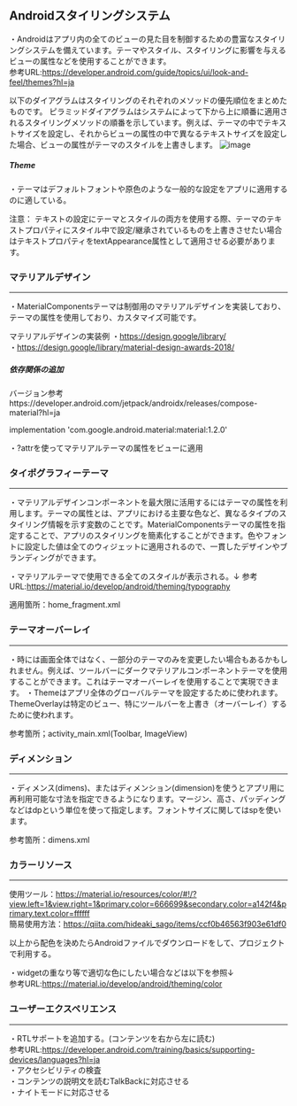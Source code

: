  Androidスタイリングシステム
 ------------------
・Androidはアプリ内の全てのビューの見た目を制御するための豊富なスタイリングシステムを備えています。テーマやスタイル、スタイリングに影響を与えるビューの属性などを使用することができます。<br>
参考URL:https://developer.android.com/guide/topics/ui/look-and-feel/themes?hl=ja

 以下のダイアグラムはスタイリングのそれぞれのメソッドの優先順位をまとめたものです。
 ピラミッドダイアグラムはシステムによって下から上に順番に適用されるスタイリングメソッドの順番を示しています。例えば、テーマの中でテキストサイズを設定し、それからビューの属性の中で異なるテキストサイズを設定した場合、ビューの属性がテーマのスタイルを上書きします。
![image](https://user-images.githubusercontent.com/96398365/184465484-7433d6d8-f789-4f3b-af87-480bd24c9fb2.png)

##### Theme
・テーマはデフォルトフォントや原色のような一般的な設定をアプリに適用するのに適している。<br>

注意： テキストの設定にテーマとスタイルの両方を使用する際、テーマのテキストプロパティにスタイル中で設定/継承されているものを上書きさせたい場合はテキストプロパティをtextAppearance属性として適用させる必要があります。

### マテリアルデザイン
----------------
・MaterialComponentsテーマは制御用のマテリアルデザインを実装しており、テーマの属性を使用しており、カスタマイズ可能です。<br>

マテリアルデザインの実装例
  ・https://design.google/library/<br>
  ・https://design.google/library/material-design-awards-2018/
  
##### 依存関係の追加
 
 バージョン参考https://developer.android.com/jetpack/androidx/releases/compose-material?hl=ja
 
 implementation 'com.google.android.material:material:1.2.0'<br>
 
 ・?attrを使ってマテリアルテーマの属性をビューに適用
 
### タイポグラフィーテーマ
------------------
・マテリアルデザインコンポーネントを最大限に活用するにはテーマの属性を利用します。テーマの属性とは、アプリにおける主要な色など、異なるタイプのスタイリング情報を示す変数のことです。MaterialComponentsテーマの属性を指定することで、アプリのスタイリングを簡素化することができます。色やフォントに設定した値は全てのウィジェットに適用されるので、一貫したデザインやブランディングができます。<br>

・マテリアルテーマで使用できる全てのスタイルが表示される。↓
参考URL:https://material.io/develop/android/theming/typography

適用箇所：home_fragment.xml

### テーマオーバーレイ
-----------------
・時には画面全体ではなく、一部分のテーマのみを変更したい場合もあるかもしれません。例えば、ツールバーにダークマテリアルコンポーネントテーマを使用することができます。これはテーマオーバーレイを使用することで実現できます。
・Themeはアプリ全体のグローバルテーマを設定するために使われます。ThemeOverlayは特定のビュー、特にツールバーを上書き（オーバーレイ）するために使われます。<br>

参考箇所；activity_main.xml(Toolbar, ImageView)

### ディメンション
-----------------
・ディメンス(dimens)、またはディメンション(dimension)を使うとアプリ用に再利用可能な寸法を指定できるようになります。マージン、高さ、パッディングなどはdpという単位を使って指定します。フォントサイズに関してはspを使います。

参考箇所：dimens.xml

### カラーリソース
-----------
使用ツール：https://material.io/resources/color/#!/?view.left=1&view.right=1&primary.color=666699&secondary.color=a142f4&primary.text.color=ffffff<br>
簡易使用方法：https://qiita.com/hideaki_sago/items/ccf0b46563f903e61df0<br>

以上から配色を決めたらAndroidファイルでダウンロードをして、プロジェクトで利用する。<br>

・widgetの重なり等で適切な色にしたい場合などは以下を参照↓<br>
参考URL:https://material.io/develop/android/theming/color

### ユーザーエクスペリエンス
----------------
・RTLサポートを追加する。(コンテンツを右から左に読む)<br>
  参考URL:https://developer.android.com/training/basics/supporting-devices/languages?hl=ja<br> 
・アクセシビリティの検査<br>
・コンテンツの説明文を読むTalkBackに対応させる<br>
・ナイトモードに対応させる<br>

